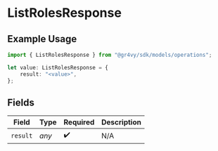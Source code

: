 # ListRolesResponse

## Example Usage

```typescript
import { ListRolesResponse } from "@gr4vy/sdk/models/operations";

let value: ListRolesResponse = {
    result: "<value>",
};
```

## Fields

| Field              | Type               | Required           | Description        |
| ------------------ | ------------------ | ------------------ | ------------------ |
| `result`           | *any*              | :heavy_check_mark: | N/A                |